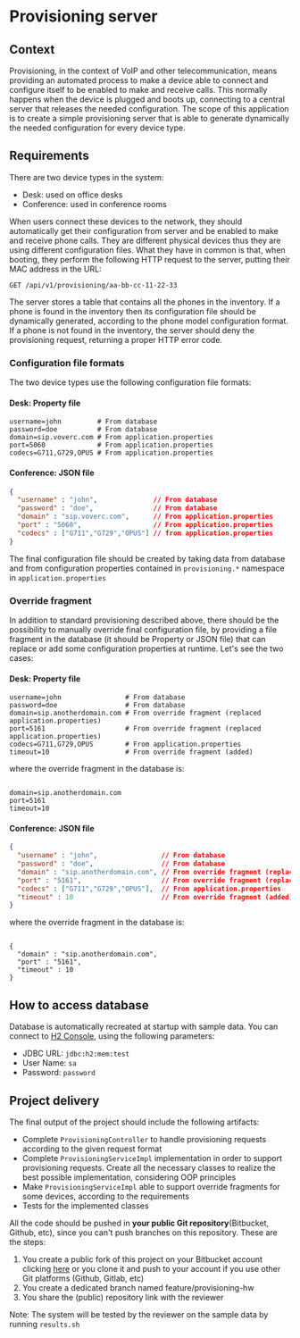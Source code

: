 # Provisioning server #

## Context ##
Provisioning, in the context of VoIP and other telecommunication, means providing an automated process to make a 
device able to connect and configure itself to be enabled to make and receive calls. This normally happens when the 
device is plugged and boots up, connecting to a central server that releases the needed configuration.
The scope of this application is to create a simple provisioning server that is able to generate dynamically the 
needed configuration for every device type. 

## Requirements ##
There are two device types in the system:

- Desk: used on office desks
- Conference: used in conference rooms

When users connect these devices to the network, they should automatically get their configuration from server and 
be enabled to make and receive phone calls. They are different physical devices thus they are using different configuration files.
What they have in common is that, when booting, they perform the following HTTP request to the server, putting their MAC 
address in the URL:

```
GET /api/v1/provisioning/aa-bb-cc-11-22-33
```

The server stores a table that contains all the phones in the inventory. If a phone is found in the inventory then its
configuration file should be dynamically generated, according to the phone model configuration format. If a phone is not 
found in the inventory, the server should deny the provisioning request, returning a proper HTTP error code. 

### Configuration file formats ###
The two device types use the following configuration file formats:

#### Desk: Property file ####

```
username=john         # From database
password=doe          # From database
domain=sip.voverc.com # From application.properties
port=5060             # From application.properties
codecs=G711,G729,OPUS # From application.properties
```

#### Conference: JSON file ####
  
```json
{
  "username" : "john",              // From database
  "password" : "doe",               // From database
  "domain" : "sip.voverc.com",      // From application.properties
  "port" : "5060",                  // From application.properties
  "codecs" : ["G711","G729","OPUS"] // from application.properties
}
```

The final configuration file should be created by taking data from database and from configuration properties contained 
in `provisioning.*` namespace in `application.properties`

### Override fragment ###
In addition to standard provisioning described above, there should be the possibility to manually override final 
configuration file, by providing a file fragment in the database (it should be Property or JSON file) that can replace or add some configuration 
properties at runtime. Let's see the two cases:

#### Desk: Property file ####
```
username=john                # From database
password=doe                 # From database
domain=sip.anotherdomain.com # From override fragment (replaced application.properties)
port=5161                    # From override fragment (replaced application.properties)
codecs=G711,G729,OPUS        # From application.properties
timeout=10                   # From override fragment (added)
```
where the override fragment in the database is:
```

domain=sip.anotherdomain.com
port=5161
timeout=10
```

#### Conference: JSON file ####
  
```json
{
  "username" : "john",                // From database
  "password" : "doe",                 // From database
  "domain" : "sip.anotherdomain.com", // From override fragment (replaced application.properties)
  "port" : "5161",                    // From override fragment (replaced application.properties)
  "codecs" : ["G711","G729","OPUS"],  // From application.properties
  "timeout" : 10                      // From override fragment (added)
}
```
where the override fragment in the database is:
```

{
  "domain" : "sip.anotherdomain.com",
  "port" : "5161",
  "timeout" : 10 
}
``` 

## How to access database ###
Database is automatically recreated at startup with sample data. You can connect to [H2 Console](http://localhost:8080/h2-console), using the following parameters:

- JDBC URL: `jdbc:h2:mem:test`
- User Name: `sa`
- Password: `password`
 
## Project delivery
The final output of the project should include the following artifacts:

- Complete `ProvisioningController` to handle provisioning requests according to the given request format
- Complete `ProvisioningServiceImpl` implementation in order to support provisioning requests. Create all the necessary 
classes to realize the best possible implementation, considering OOP principles   
- Make `ProvisioningServiceImpl` able to support override fragments for some devices, according to the requirements
- Tests for the implemented classes

All the code should be pushed in __**your public Git repository**__(Bitbucket, Github, etc), since you can't push branches on this repository. 
These are the steps:

1. You create a public fork of this project on your Bitbucket account clicking [here](https://bitbucket.org/voverc/provisioning-hw/fork) or you clone it and push to your account if you use other Git platforms (Github, Gitlab, etc)
2. You create a dedicated branch named feature/provisioning-hw
3. You share the (public) repository link with the reviewer

Note: The system will be tested by the reviewer on the sample data by running `results.sh`